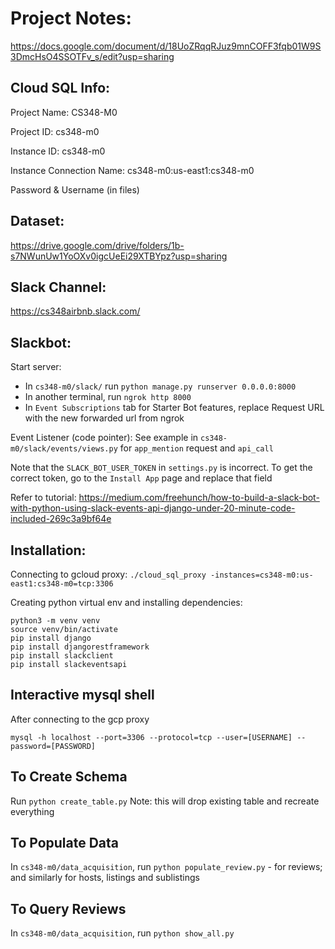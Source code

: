 # Project Notes:
https://docs.google.com/document/d/18UoZRqqRJuz9mnCOFF3fqb01W9S3DmcHsO4SSOTFv_s/edit?usp=sharing

## Cloud SQL Info:
Project Name: CS348-M0

Project ID: cs348-m0

Instance ID: cs348-m0

Instance Connection Name: cs348-m0:us-east1:cs348-m0

Password & Username (in files)

## Dataset:
https://drive.google.com/drive/folders/1b-s7NWunUw1YoOXv0igcUeEi29XTBYpz?usp=sharing

## Slack Channel:
https://cs348airbnb.slack.com/


## Slackbot:

Start server: 
- In `cs348-m0/slack/` run `python manage.py runserver 0.0.0.0:8000`
- In another terminal, run `ngrok http 8000`
- In `Event Subscriptions` tab for Starter Bot features, replace Request URL with the new forwarded url from ngrok

Event Listener (code pointer):
See example in `cs348-m0/slack/events/views.py` for `app_mention` request and `api_call`

Note that the `SLACK_BOT_USER_TOKEN` in `settings.py` is incorrect. To get the correct token, go to the `Install App` page and replace that field

Refer to tutorial: https://medium.com/freehunch/how-to-build-a-slack-bot-with-python-using-slack-events-api-django-under-20-minute-code-included-269c3a9bf64e

## Installation:

Connecting to gcloud proxy: `./cloud_sql_proxy -instances=cs348-m0:us-east1:cs348-m0=tcp:3306`

Creating python virtual env and installing dependencies:
```
python3 -m venv venv
source venv/bin/activate
pip install django
pip install djangorestframework
pip install slackclient
pip install slackeventsapi
```

## Interactive mysql shell
After connecting to the gcp proxy

`mysql -h localhost --port=3306 --protocol=tcp --user=[USERNAME] --password=[PASSWORD]`


## To Create Schema
Run `python create_table.py`
Note: this will drop existing table and recreate everything

## To Populate Data
In `cs348-m0/data_acquisition`, run `python populate_review.py` - for reviews; and similarly for hosts, listings and sublistings

## To Query Reviews
In `cs348-m0/data_acquisition`, run `python show_all.py`

